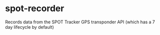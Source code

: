 # spot-recorder
Records data from the SPOT Tracker GPS transponder API (which has a 7 day lifecycle by default)
